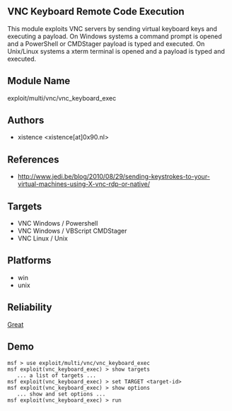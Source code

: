 ## VNC Keyboard Remote Code Execution

This module exploits VNC servers by sending virtual keyboard 
keys and executing a payload. On Windows systems a command 
prompt is opened and a PowerShell or CMDStager payload is 
typed and executed. On Unix/Linux systems a xterm terminal 
is opened and a payload is typed and executed.


## Module Name
exploit/multi/vnc/vnc_keyboard_exec

## Authors
* xistence <xistence[at]0x90.nl>


## References
* http://www.jedi.be/blog/2010/08/29/sending-keystrokes-to-your-virtual-machines-using-X-vnc-rdp-or-native/



## Targets
* VNC Windows / Powershell
* VNC Windows / VBScript CMDStager
* VNC Linux / Unix


## Platforms
* win
* unix

## Reliability
[Great](https://github.com/rapid7/metasploit-framework/wiki/Exploit-Ranking)

## Demo

```
msf > use exploit/multi/vnc/vnc_keyboard_exec
msf exploit(vnc_keyboard_exec) > show targets
   ... a list of targets ...
msf exploit(vnc_keyboard_exec) > set TARGET <target-id>
msf exploit(vnc_keyboard_exec) > show options
   ... show and set options ...
msf exploit(vnc_keyboard_exec) > run
```
    
    